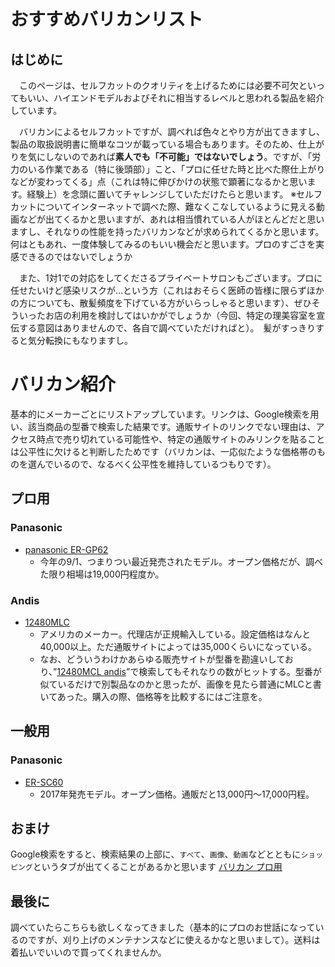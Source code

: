 # おすすめバリカンリスト
## はじめに
　このページは、セルフカットのクオリティを上げるためには必要不可欠といってもいい、ハイエンドモデルおよびそれに相当するレベルと思われる製品を紹介しています。

　バリカンによるセルフカットですが、調べれば色々とやり方が出てきますし、製品の取扱説明書に簡単なコツが載っている場合もあります。そのため、仕上がりを気にしないのであれば**素人でも「不可能」ではないでしょう**。ですが、「労力のいる作業である（特に後頭部）」こと、「プロに任せた時と比べた際仕上がりなどが変わってくる」点（これは特に伸びかけの状態で顕著になるかと思います。経験上）を念頭に置いてチャレンジしていただけたらと思います。
※セルフカットについてインターネットで調べた際、難なくこなしているように見える動画などが出てくるかと思いますが、あれは相当慣れている人がほとんどだと思いますし、それなりの性能を持ったバリカンなどが求められてくるかと思います。何はともあれ、一度体験してみるのもいい機会だと思います。プロのすごさを実感できるのではないでしょうか

　また、1対1での対応をしてくださるプライベートサロンもございます。プロに任せたいけど感染リスクが…という方（これはおそらく医師の皆様に限らずほかの方についても、散髪頻度を下げている方がいらっしゃると思います）、ぜひそういったお店の利用を検討してはいかがでしょうか（今回、特定の理美容室を宣伝する意図はありませんので、各自で調べていただければと）。　髪がすっきりすると気分転換にもなりますし。
 
# バリカン紹介
基本的にメーカーごとにリストアップしています。リンクは、Google検索を用い、該当商品の型番で検索した結果です。通販サイトのリンクでない理由は、アクセス時点で売り切れている可能性や、特定の通販サイトのみリンクを貼ることは公平性に欠けると判断したためです（バリカンは、一応似たような価格帯のものを選んでいるので、なるべく公平性を維持しているつもりです）。

## プロ用
### Panasonic
- [panasonic ER-GP62](https://www.google.com/search?q=ER-GP62&ei=p24zYYWUJO2Tr7wPsaSlsAY&oq=ER-GP62&gs_lcp=Cgdnd3Mtd2l6EANKBAhBGABQAFgAYOcIaABwAHgAgAEAiAEAkgEAmAEAwAEB&sclient=gws-wiz&ved=0ahUKEwjFg9PZsOXyAhXtyYsBHTFSCWYQ4dUDCA4&uact=5)
  - 今年の9/1、つまりつい最近発売されたモデル。オープン価格だが、調べた限り相場は19,000円程度か。
### Andis
- [12480MLC](https://www.google.com/search?q=12480MLC&oq=12&aqs=chrome.0.69i59l3j69i57j69i60l3j69i61.2395j0j9&sourceid=chrome&ie=UTF-8)
  - アメリカのメーカー。代理店が正規輸入している。設定価格はなんと40,000以上。ただ通販サイトによっては35,000くらいになっている。
  - なお、どういうわけかあらゆる販売サイトが型番を勘違いしており、”[12480MCL andis](https://www.google.com/search?q=12480MCL+andis&oq=12480MCL+andis&aqs=chrome..69i57j35i39j69i61l3.7857j0j9&sourceid=chrome&ie=UTF-8)”で検索してもそれなりの数がヒットする。型番が似ているだけで別製品なのかと思ったが、画像を見たら普通にMLCと書いてあった。購入の際、価格等を比較するにはご注意を。

## 一般用
### Panasonic
- [ER-SC60](https://www.google.com/search?q=ER-SC60-S&oq=ER-SC60-S&aqs=chrome..69i57j69i61l3&sourceid=chrome&ie=UTF-8)
  - 2017年発売モデル。オープン価格。通販だと13,000円～17,000円程。

## おまけ
Google検索をすると、検索結果の上部に、`すべて`、`画像`、`動画`などとともに`ショッピング`というタブが出てくることがあるかと思います
[バリカン プロ用](https://www.google.com/search?q=%E3%83%90%E3%83%AA%E3%82%AB%E3%83%B3%E3%80%80%E3%83%97%E3%83%AD%E7%94%A8&biw=1280&bih=587&tbm=shop&sxsrf=AOaemvIr4h-5ilNcLEje5DsNxnhjQ1iDHg:1630999088767&tbs=p_ord:pd&ei=MBI3YbCfLoyb-Aaak57oBA&ved=0ahUKEwiw98GKqezyAhWMDd4KHZqJB00Quw0IngYoAg)
## 最後に
 調べていたらこちらも欲しくなってきました（基本的にプロのお世話になっているのですが、刈り上げのメンテナンスなどに使えるかなと思いまして）。送料は着払いでいいので買ってくれませんか。
